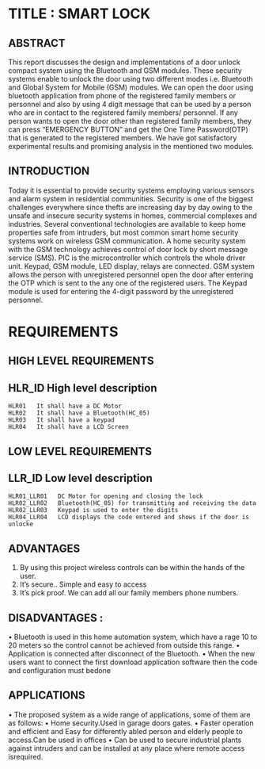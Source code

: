 # TITLE : SMART LOCK

## ABSTRACT
This report discusses the design and implementations of a door unlock compact system using the Bluetooth and GSM modules. These security systems enable to unlock the door using two different modes i.e. Bluetooth and Global System for Mobile (GSM) modules. We can open the door using bluetooth application from phone of the registered family members or personnel and also by using 4 digit message that can be used by a person who are in contact to the registered family members/ personnel. If any person wants to open the door other than registered family members, they can press “EMERGENCY BUTTON” and get the One Time Password(OTP) that is generated to the registered members. We have got satisfactory experimental results and promising analysis in the mentioned two modules.

## INTRODUCTION
Today it is essential to provide security systems employing various sensors and alarm system in residential communities. Security is one of the biggest challenges everywhere since thefts are increasing day by day owing to the unsafe and insecure security systems in homes, commercial complexes and industries. Several conventional technologies are available to keep home properties safe from intruders, but most common smart home security systems work on wireless GSM communication. A home security system with the GSM technology achieves control of door lock by short message service (SMS). PIC is the microcontroller which controls the whole driver unit. Keypad, GSM module, LED display, relays are connected. GSM system allows the person with unregistered personnel open the door after entering the OTP which is sent to the any one of the registered users. The Keypad module is used for entering the 4-digit password by the unregistered personnel.

# REQUIREMENTS
## HIGH LEVEL REQUIREMENTS
## HLR_ID  High level description
    HLR01   It shall have a DC Motor
    HLR02   It shall have a Bluetooth(HC_05) 
    HLR03   It shall have a keypad
    HLR04   It shall have a LCD Screen
      
   
## LOW LEVEL REQUIREMENTS
## LLR_ID        Low level description
    HLR01_LLR01   DC Motor for opening and closing the lock
    HLR02_LLR02   Bluetooth(HC_05) for transmitting and receiving the data
    HLR02_LLR03   Keypad is used to enter the digits
    HLR04_LLR04   LCD displays the code entered and shows if the door is unlocke
   

## ADVANTAGES
1. By using this project wireless controls can be within the hands of the user. 
2. It’s secure.. Simple and easy to access
3. It’s pick proof. We can add all our family members phone numbers.

## DISADVANTAGES :
•  Bluetooth is used in this home automation system, which have a rage 10 to 20 meters so the control cannot be achieved from outside this range. 
•  Application is connected after disconnect of the Bluetooth. 
•  When the new users want to connect the first download application software then the code and configuration must bedone

## APPLICATIONS
•  The proposed system as a wide range of applications, some of them are as follows: 
•  Home security.Used in garage doors gates. 
•  Faster operation and efficient and Easy for differently abled person and elderly people to access.Can be used in offices 
•  Can be used to secure industrial plants against intruders and can be installed at any place where remote access isrequired.
